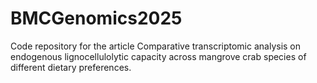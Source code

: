 # BMCGenomics2025
Code repository for the article Comparative transcriptomic analysis on endogenous lignocellulolytic capacity across mangrove crab species of different dietary preferences.
